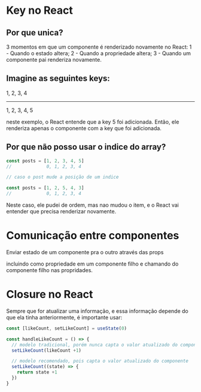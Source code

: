 # Key no React

## Por que unica?

3 momentos em que um componente é renderizado novamente no React: 1 - Quando o
estado altera; 2 - Quando a propriedade altera; 3 - Quando um componente pai
renderiza novamente.

Imagine as seguintes keys:
--------------

1, 2, 3, 4

--------------

1, 2, 3, 4, 5

neste exemplo, o React entende que a key 5 foi adicionada.
Então, ele renderiza apenas o componente com a key que foi adicionada.


## Por que não posso usar o indice do array?

```js
const posts = [1, 2, 3, 4, 5]
//             0, 1, 2, 3, 4

// caso o post mude a posição de um indice

const posts = [1, 2, 5, 4, 3]
//             0, 1, 2, 3, 4
```
Neste caso, ele pudei de ordem, mas nao mudou o item, e o React vai entender que precisa renderizar novamente.

# Comunicação entre componentes

Enviar estado de um componente pra o outro através das props

incluindo como propriedade em um componente filho e chamando do componente filho nas propridades.

# Closure no React

Sempre que for atualizar uma informação, e essa informação depende do que ela tinha anteriormente, é importante usar:

```js
const [likeCount, setLikeCount] = useState(0)

const handleLikeCount = () => {
  // modelo tradicional, porém nunca capta o valor atualizado do componente
  setLikeCount(likeCount +1)

  // modelo recomendado, pois capta o valor atualizado do componente
  setLikeCount((state) => {
    return state +1
  })
}
```
